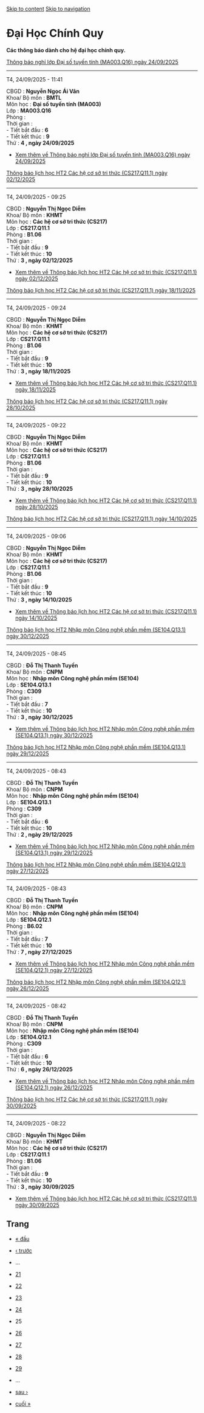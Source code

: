 [Skip to content](https://daa.uit.edu.vn/thongbaochinhquy?page=24#main)
 [Skip to navigation](https://daa.uit.edu.vn/thongbaochinhquy?page=24#main-nav)

Đại Học Chính Quy
=================

**Các thông báo dành cho hệ đại học chính quy.**

[Thông báo nghỉ lớp Đại số tuyến tính (MA003.Q16) ngày 24/09/2025](https://daa.uit.edu.vn/node/36519)

------------------------------------------------------------------------------------------------------

T4, 24/09/2025 - 11:41

CBGD : **Nguyễn Ngọc Ái Vân**  
Khoa/ Bộ môn : **BMTL**  
Môn học : **Đại số tuyến tính (MA003)**  
Lớp : **MA003.Q16**  
Phòng :  
Thời gian :  
\- Tiết bắt đầu : **6**  
\- Tiết kết thúc : **9**  
Thứ : **4 , ngày 24/09/2025**

*   [Xem thêm về Thông báo nghỉ lớp Đại số tuyến tính (MA003.Q16) ngày 24/09/2025](https://daa.uit.edu.vn/node/36519 "Thông báo nghỉ lớp Đại số tuyến tính (MA003.Q16) ngày 24/09/2025")
    

[Thông báo lịch học HT2 Các hệ cơ sở tri thức (CS217.Q11.1) ngày 02/12/2025](https://daa.uit.edu.vn/node/36518)

----------------------------------------------------------------------------------------------------------------

T4, 24/09/2025 - 09:25

CBGD : **Nguyễn Thị Ngọc Diễm**  
Khoa/ Bộ môn : **KHMT**  
Môn học : **Các hệ cơ sở tri thức (CS217)**  
Lớp : **CS217.Q11.1**  
Phòng : **B1.06**  
Thời gian :  
\- Tiết bắt đầu : **9**  
\- Tiết kết thúc : **10**  
Thứ : **3 , ngày 02/12/2025**

*   [Xem thêm về Thông báo lịch học HT2 Các hệ cơ sở tri thức (CS217.Q11.1) ngày 02/12/2025](https://daa.uit.edu.vn/node/36518 "Thông báo lịch học HT2 Các hệ cơ sở tri thức (CS217.Q11.1) ngày 02/12/2025")
    

[Thông báo lịch học HT2 Các hệ cơ sở tri thức (CS217.Q11.1) ngày 18/11/2025](https://daa.uit.edu.vn/node/36517)

----------------------------------------------------------------------------------------------------------------

T4, 24/09/2025 - 09:24

CBGD : **Nguyễn Thị Ngọc Diễm**  
Khoa/ Bộ môn : **KHMT**  
Môn học : **Các hệ cơ sở tri thức (CS217)**  
Lớp : **CS217.Q11.1**  
Phòng : **B1.06**  
Thời gian :  
\- Tiết bắt đầu : **9**  
\- Tiết kết thúc : **10**  
Thứ : **3 , ngày 18/11/2025**

*   [Xem thêm về Thông báo lịch học HT2 Các hệ cơ sở tri thức (CS217.Q11.1) ngày 18/11/2025](https://daa.uit.edu.vn/node/36517 "Thông báo lịch học HT2 Các hệ cơ sở tri thức (CS217.Q11.1) ngày 18/11/2025")
    

[Thông báo lịch học HT2 Các hệ cơ sở tri thức (CS217.Q11.1) ngày 28/10/2025](https://daa.uit.edu.vn/node/36516)

----------------------------------------------------------------------------------------------------------------

T4, 24/09/2025 - 09:22

CBGD : **Nguyễn Thị Ngọc Diễm**  
Khoa/ Bộ môn : **KHMT**  
Môn học : **Các hệ cơ sở tri thức (CS217)**  
Lớp : **CS217.Q11.1**  
Phòng : **B1.06**  
Thời gian :  
\- Tiết bắt đầu : **9**  
\- Tiết kết thúc : **10**  
Thứ : **3 , ngày 28/10/2025**

*   [Xem thêm về Thông báo lịch học HT2 Các hệ cơ sở tri thức (CS217.Q11.1) ngày 28/10/2025](https://daa.uit.edu.vn/node/36516 "Thông báo lịch học HT2 Các hệ cơ sở tri thức (CS217.Q11.1) ngày 28/10/2025")
    

[Thông báo lịch học HT2 Các hệ cơ sở tri thức (CS217.Q11.1) ngày 14/10/2025](https://daa.uit.edu.vn/node/36515)

----------------------------------------------------------------------------------------------------------------

T4, 24/09/2025 - 09:06

CBGD : **Nguyễn Thị Ngọc Diễm**  
Khoa/ Bộ môn : **KHMT**  
Môn học : **Các hệ cơ sở tri thức (CS217)**  
Lớp : **CS217.Q11.1**  
Phòng : **B1.06**  
Thời gian :  
\- Tiết bắt đầu : **9**  
\- Tiết kết thúc : **10**  
Thứ : **3 , ngày 14/10/2025**

*   [Xem thêm về Thông báo lịch học HT2 Các hệ cơ sở tri thức (CS217.Q11.1) ngày 14/10/2025](https://daa.uit.edu.vn/node/36515 "Thông báo lịch học HT2 Các hệ cơ sở tri thức (CS217.Q11.1) ngày 14/10/2025")
    

[Thông báo lịch học HT2 Nhập môn Công nghệ phần mềm (SE104.Q13.1) ngày 30/12/2025](https://daa.uit.edu.vn/node/36514)

----------------------------------------------------------------------------------------------------------------------

T4, 24/09/2025 - 08:45

CBGD : **Đỗ Thị Thanh Tuyền**  
Khoa/ Bộ môn : **CNPM**  
Môn học : **Nhập môn Công nghệ phần mềm (SE104)**  
Lớp : **SE104.Q13.1**  
Phòng : **C309**  
Thời gian :  
\- Tiết bắt đầu : **7**  
\- Tiết kết thúc : **10**  
Thứ : **3 , ngày 30/12/2025**

*   [Xem thêm về Thông báo lịch học HT2 Nhập môn Công nghệ phần mềm (SE104.Q13.1) ngày 30/12/2025](https://daa.uit.edu.vn/node/36514 "Thông báo lịch học HT2 Nhập môn Công nghệ phần mềm (SE104.Q13.1) ngày 30/12/2025")
    

[Thông báo lịch học HT2 Nhập môn Công nghệ phần mềm (SE104.Q13.1) ngày 29/12/2025](https://daa.uit.edu.vn/node/36513)

----------------------------------------------------------------------------------------------------------------------

T4, 24/09/2025 - 08:43

CBGD : **Đỗ Thị Thanh Tuyền**  
Khoa/ Bộ môn : **CNPM**  
Môn học : **Nhập môn Công nghệ phần mềm (SE104)**  
Lớp : **SE104.Q13.1**  
Phòng : **C309**  
Thời gian :  
\- Tiết bắt đầu : **6**  
\- Tiết kết thúc : **10**  
Thứ : **2 , ngày 29/12/2025**

*   [Xem thêm về Thông báo lịch học HT2 Nhập môn Công nghệ phần mềm (SE104.Q13.1) ngày 29/12/2025](https://daa.uit.edu.vn/node/36513 "Thông báo lịch học HT2 Nhập môn Công nghệ phần mềm (SE104.Q13.1) ngày 29/12/2025")
    

[Thông báo lịch học HT2 Nhập môn Công nghệ phần mềm (SE104.Q12.1) ngày 27/12/2025](https://daa.uit.edu.vn/node/36512)

----------------------------------------------------------------------------------------------------------------------

T4, 24/09/2025 - 08:43

CBGD : **Đỗ Thị Thanh Tuyền**  
Khoa/ Bộ môn : **CNPM**  
Môn học : **Nhập môn Công nghệ phần mềm (SE104)**  
Lớp : **SE104.Q12.1**  
Phòng : **B6.02**  
Thời gian :  
\- Tiết bắt đầu : **7**  
\- Tiết kết thúc : **10**  
Thứ : **7 , ngày 27/12/2025**

*   [Xem thêm về Thông báo lịch học HT2 Nhập môn Công nghệ phần mềm (SE104.Q12.1) ngày 27/12/2025](https://daa.uit.edu.vn/node/36512 "Thông báo lịch học HT2 Nhập môn Công nghệ phần mềm (SE104.Q12.1) ngày 27/12/2025")
    

[Thông báo lịch học HT2 Nhập môn Công nghệ phần mềm (SE104.Q12.1) ngày 26/12/2025](https://daa.uit.edu.vn/node/36511)

----------------------------------------------------------------------------------------------------------------------

T4, 24/09/2025 - 08:42

CBGD : **Đỗ Thị Thanh Tuyền**  
Khoa/ Bộ môn : **CNPM**  
Môn học : **Nhập môn Công nghệ phần mềm (SE104)**  
Lớp : **SE104.Q12.1**  
Phòng : **C309**  
Thời gian :  
\- Tiết bắt đầu : **6**  
\- Tiết kết thúc : **10**  
Thứ : **6 , ngày 26/12/2025**

*   [Xem thêm về Thông báo lịch học HT2 Nhập môn Công nghệ phần mềm (SE104.Q12.1) ngày 26/12/2025](https://daa.uit.edu.vn/node/36511 "Thông báo lịch học HT2 Nhập môn Công nghệ phần mềm (SE104.Q12.1) ngày 26/12/2025")
    

[Thông báo lịch học HT2 Các hệ cơ sở tri thức (CS217.Q11.1) ngày 30/09/2025](https://daa.uit.edu.vn/node/36509)

----------------------------------------------------------------------------------------------------------------

T4, 24/09/2025 - 08:22

CBGD : **Nguyễn Thị Ngọc Diễm**  
Khoa/ Bộ môn : **KHMT**  
Môn học : **Các hệ cơ sở tri thức (CS217)**  
Lớp : **CS217.Q11.1**  
Phòng : **B1.06**  
Thời gian :  
\- Tiết bắt đầu : **9**  
\- Tiết kết thúc : **10**  
Thứ : **3 , ngày 30/09/2025**

*   [Xem thêm về Thông báo lịch học HT2 Các hệ cơ sở tri thức (CS217.Q11.1) ngày 30/09/2025](https://daa.uit.edu.vn/node/36509 "Thông báo lịch học HT2 Các hệ cơ sở tri thức (CS217.Q11.1) ngày 30/09/2025")
    

Trang
-----

*   [« đầu](https://daa.uit.edu.vn/thongbaochinhquy "Đến trang đầu tiên")
    
*   [‹ trước](https://daa.uit.edu.vn/thongbaochinhquy?page=23 "Đến trang kế trước")
    
*   …
*   [21](https://daa.uit.edu.vn/thongbaochinhquy?page=20 "Đến trang 21")
    
*   [22](https://daa.uit.edu.vn/thongbaochinhquy?page=21 "Đến trang 22")
    
*   [23](https://daa.uit.edu.vn/thongbaochinhquy?page=22 "Đến trang 23")
    
*   [24](https://daa.uit.edu.vn/thongbaochinhquy?page=23 "Đến trang 24")
    
*   25
*   [26](https://daa.uit.edu.vn/thongbaochinhquy?page=25 "Đến trang 26")
    
*   [27](https://daa.uit.edu.vn/thongbaochinhquy?page=26 "Đến trang 27")
    
*   [28](https://daa.uit.edu.vn/thongbaochinhquy?page=27 "Đến trang 28")
    
*   [29](https://daa.uit.edu.vn/thongbaochinhquy?page=28 "Đến trang 29")
    
*   …
*   [sau ›](https://daa.uit.edu.vn/thongbaochinhquy?page=25 "Đến trang kế sau")
    
*   [cuối »](https://daa.uit.edu.vn/thongbaochinhquy?page=1907 "Đến trang cuối cùng")